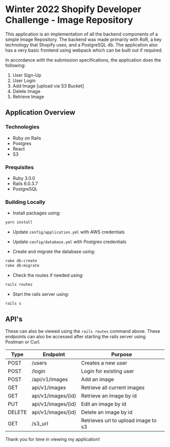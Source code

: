# Winter 2022 Shopify Developer Challenge - Image Repository

This application is an implementation of all the backend components of a simple Image Repository. 
The backend was made primarily with RoR, a key technology that Shopify uses, and a PostgreSQL db. 
The application also has a very basic frontend using webpack which can be built out if required. 

In accordance with the submission specifications, the application does the following:
1. User Sign-Up
2. User Login
4. Add Image [upload via S3 Bucket]
5. Delete Image
6. Retrieve Image


## Application Overview

### Technologies
* Ruby on Rails
* Postgres
* React
* S3

### Prequisites
* Ruby 3.0.0
* Rails 6.0.3.7
* PostgreSQL

### Building Locally

- Install packages using:
```bash
yarn install
```
- Update `config/application.yml` with AWS credentials 
- Update `config/database.yml` with Postgres credentials

- Create and migrate the database using:
```bash
rake db:create
rake db:migrate
```
- Check the routes if needed using:
```bash
rails routes
```

- Start the rails server using:
```bash
rails s
```

## API's

These can also be viewed using the ```rails routes``` command above.
These endpoints can also be accessed after starting the rails server using Postman or Curl.

| Type | Endpoint | Purpose
| ------------- | ------------- | ------------ |
| POST  | /users | Creates a new user |
| POST  | /login | Login for existing user | 
| POST | /api/v1/images | Add an image  |
| GET  | api/v1/images | Retrieve all current images |
| GET  | api/v1/images/{id} | Retrieve an image by id |
| PUT  | api/v1/images/{id} | Edit an image by id |
| DELETE  | api/v1/images/{id} | Delete an image by id |
| GET  | /s3_url | Retrieves url to upload image to s3 |


Thank you for time in viewing my application!
